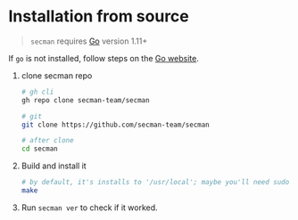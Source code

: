 # Installation from source

> `secman` requires [Go](https://golang.org) version 1.11+

If `go` is not installed, follow steps on the [Go website](https://golang.org/doc/install).

1. clone secman repo

    ```sh
    # gh cli
    gh repo clone secman-team/secman

    # git
    git clone https://github.com/secman-team/secman

    # after clone
    cd secman
    ```

2. Build and install it

    ```sh
    # by default, it's installs to '/usr/local'; maybe you'll need sudo
    make
    ```

3. Run `secman ver` to check if it worked.
